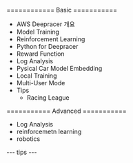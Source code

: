 ============ Basic ===========
- AWS Deepracer 개요
- Model Training
- Reinforcement Learning
- Python for Deepracer
- Reward Function
- Log Analysis
- Pysical Car Model Embedding
- Local Training
- Multi-User Mode
- Tips
  - Racing League




=========== Advanced ===========
- Log Analysis
- reinforcemetn learning
- robotics

--- tips ---
